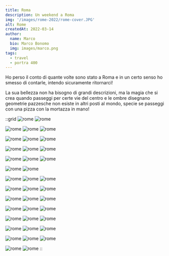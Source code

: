 ```yaml
---
title: Roma
description: Un weekend a Roma
img: '/images/rome-2022/rome-cover.JPG'
alt: Rome
createdAt: 2022-03-14 
author:
  name: Marco
  bio: Marco Bonomo
  img: images/marco.png
tags:
  - travel
  - portra 400
---
```


Ho perso il conto di quante volte sono stato a Roma e in un certo senso ho smesso di contarle, intendo sicuramente ritornarci! 

La sua bellezza non ha bisogno di grandi descrizioni, ma la magia che si crea quando passeggi per certe vie del centro e le ombre disegnano geometrie pazzesche non esiste in altri posti al mondo, specie se passeggi con una pizza con la mortazza in mano!

::grid
![rome](/images/rome-2022/rome_2022_01.JPG)
![rome](/images/rome-2022/rome_2022_03.JPG)

![rome](/images/rome-2022/rome_2022_04.JPG)
![rome](/images/rome-2022/rome_2022_05.JPG)
![rome](/images/rome-2022/rome_2022_06.JPG)

![rome](/images/rome-2022/rome_2022_07.JPG)
![rome](/images/rome-2022/rome_2022_08.JPG)
![rome](/images/rome-2022/rome_2022_09.JPG)

![rome](/images/rome-2022/rome_2022_10.JPG)
![rome](/images/rome-2022/rome_2022_11.JPG)
![rome](/images/rome-2022/rome_2022_12.JPG)

![rome](/images/rome-2022/rome_2022_13.JPG)
![rome](/images/rome-2022/rome_2022_14.JPG)
![rome](/images/rome-2022/rome_2022_15.JPG)

![rome](/images/rome-2022/rome_2022_16.JPG)
![rome](/images/rome-2022/rome_2022_22.JPG)

![rome](/images/rome-2022/rome_2022_19.JPG)
![rome](/images/rome-2022/rome_2022_17.JPG)
![rome](/images/rome-2022/rome_2022_18.JPG)

![rome](/images/rome-2022/rome_2022_20.JPG)
![rome](/images/rome-2022/rome_2022_23.JPG)
![rome](/images/rome-2022/rome_2022_24.JPG)

![rome](/images/rome-2022/rome_2022_25.JPG)
![rome](/images/rome-2022/rome_2022_26.JPG)
![rome](/images/rome-2022/rome_2022_27.JPG)

![rome](/images/rome-2022/rome_2022_29.JPG)
![rome](/images/rome-2022/rome_2022_30.JPG)
![rome](/images/rome-2022/rome_2022_31.JPG)

![rome](/images/rome-2022/rome_2022_32.JPG)
![rome](/images/rome-2022/rome_2022_33.JPG)
![rome](/images/rome-2022/rome_2022_34.JPG)

![rome](/images/rome-2022/rome_2022_35.JPG)
![rome](/images/rome-2022/rome_2022_36.JPG)
![rome](/images/rome-2022/rome_2022_37.JPG)

![rome](/images/rome-2022/rome_2022_38.JPG)
![rome](/images/rome-2022/rome_2022_39.JPG)
![rome](/images/rome-2022/rome_2022_40.JPG)

![rome](/images/rome-2022/rome_2022_41.JPG)
![rome](/images/rome-2022/rome_2022_42.JPG)
::

<recipe name="Kodak Portra 400" :values='{
  "SourceFile": "DSCF2138.JPG",
  "FilmMode": "Classic Chrome",
  "DynamicRangeSetting": "Manual",
  "GrainEffect": "Strong",
  "WhiteBalance": "Daylight",
  "WhiteBalanceFineTune": "Red +40, Blue -100",
  "HighlightTone": "-1 (medium soft)",
  "ShadowTone": "+2 (hard)",
  "Saturation": "-2 (low)",
  "Sharpness": "Hard",
  "NoiseReduction": "-3 (very weak)"
}'
/>
